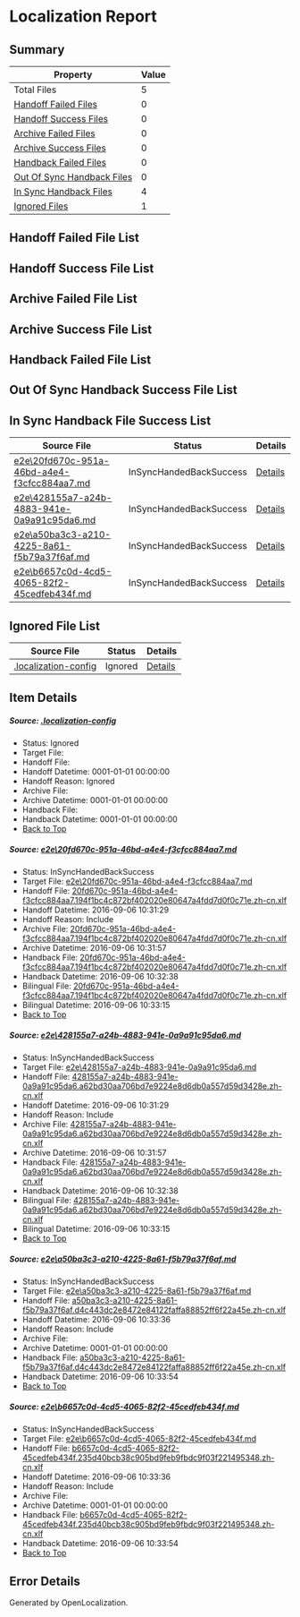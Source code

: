 # <a name='report-top'></a> Localization Report

## Summary
 Property | Value 
 -------- | ----- 
 Total Files | 5
[ Handoff Failed Files ](#handoff-failed-list)| 0
[ Handoff Success Files ](#handoff-success-list)| 0
[ Archive Failed Files ](#archive-failed-list)| 0
[ Archive Success Files ](#archive-success-list)| 0
[ Handback Failed Files ](#handback-failed-list)| 0
[ Out Of Sync Handback Files ](#outofsync-handback-success-list)| 0
[ In Sync Handback Files ](#insync-handback-success-list)| 4
[ Ignored Files ](#ignored-list)| 1

## <a name='handoff-failed-list'></a> Handoff Failed File List

## <a name='handoff-success-list'></a> Handoff Success File List

## <a name='archive-failed-list'></a> Archive Failed File List

## <a name='archive-success-list'></a> Archive Success File List

## <a name='handback-failed-list'></a> Handback Failed File List

## <a name='outofsync-handback-success-list'></a> Out Of Sync Handback Success File List

## <a name='insync-handback-success-list'></a> In Sync Handback File Success List
 Source File | Status | Details 
 ----------- | ------ | ------- 
 [e2e\20fd670c-951a-46bd-a4e4-f3cfcc884aa7.md](https://github.com/OpenLocalizationTestOrg/ol-test0/blob/e888209a802f795e90a62db593aa6b75338234d0/e2e/20fd670c-951a-46bd-a4e4-f3cfcc884aa7.md) | InSyncHandedBackSuccess | [Details](#61136379a1c5021a9725b088cca6a7058fd6394e1)
 [e2e\428155a7-a24b-4883-941e-0a9a91c95da6.md](https://github.com/OpenLocalizationTestOrg/ol-test0/blob/e888209a802f795e90a62db593aa6b75338234d0/e2e/428155a7-a24b-4883-941e-0a9a91c95da6.md) | InSyncHandedBackSuccess | [Details](#9f2f2209ce87b8c89781ff8b26ace8c7072dbd902)
 [e2e\a50ba3c3-a210-4225-8a61-f5b79a37f6af.md](https://github.com/OpenLocalizationTestOrg/ol-test0/blob/29d08affcf480cddcf396083ad8eb287b2c2be68/e2e/a50ba3c3-a210-4225-8a61-f5b79a37f6af.md) | InSyncHandedBackSuccess | [Details](#1fb5508b544f3b0aad985b41de07a252418d0a003)
 [e2e\b6657c0d-4cd5-4065-82f2-45cedfeb434f.md](https://github.com/OpenLocalizationTestOrg/ol-test0/blob/29d08affcf480cddcf396083ad8eb287b2c2be68/e2e/b6657c0d-4cd5-4065-82f2-45cedfeb434f.md) | InSyncHandedBackSuccess | [Details](#e67d6d300cb3bd954edf7c0216565c95c24d8bb14)

## <a name='ignored-list'></a> Ignored File List
 Source File | Status | Details 
 ----------- | ------ | ------- 
 [.localization-config](https://github.com/OpenLocalizationTestOrg/ol-test0/blob/29d08affcf480cddcf396083ad8eb287b2c2be68/.localization-config) | Ignored | [Details](#3d4f252ac210baf56311d7e97dcc2db10974dbd20)

## Item Details
##### <a name='3d4f252ac210baf56311d7e97dcc2db10974dbd20'></a> Source: [.localization-config](https://github.com/OpenLocalizationTestOrg/ol-test0/blob/29d08affcf480cddcf396083ad8eb287b2c2be68/.localization-config)
* Status: Ignored
* Target File: 
* Handoff File: 
* Handoff Datetime: 0001-01-01 00:00:00
* Handoff Reason: Ignored
* Archive File: 
* Archive Datetime: 0001-01-01 00:00:00
* Handback File: 
* Handback Datetime: 0001-01-01 00:00:00
* [Back to Top](#report-top)

##### <a name='61136379a1c5021a9725b088cca6a7058fd6394e1'></a> Source: [e2e\20fd670c-951a-46bd-a4e4-f3cfcc884aa7.md](https://github.com/OpenLocalizationTestOrg/ol-test0/blob/e888209a802f795e90a62db593aa6b75338234d0/e2e/20fd670c-951a-46bd-a4e4-f3cfcc884aa7.md)
* Status: InSyncHandedBackSuccess
* Target File: [e2e\20fd670c-951a-46bd-a4e4-f3cfcc884aa7.md](https://github.com/OpenLocalizationTestOrg/ol-test0-zhcn/blob/d3ec25f6f96d62cbf10c3d2367286297db3956a1/e2e/20fd670c-951a-46bd-a4e4-f3cfcc884aa7.md)
* Handoff File: [20fd670c-951a-46bd-a4e4-f3cfcc884aa7.194f1bc4c872bf402020e80647a4fdd7d0f0c71e.zh-cn.xlf](https://github.com/OpenLocalizationTestOrg/ol-test0-handoff/blob/e30e5fcdb962b49b8dcd961553757f3b2f3f4ed5/ol-handoff/OpenLocalizationTestOrg/ol-test0-zhcn/ci/ht/20fd670c-951a-46bd-a4e4-f3cfcc884aa7.194f1bc4c872bf402020e80647a4fdd7d0f0c71e.zh-cn.xlf)
* Handoff Datetime: 2016-09-06 10:31:29
* Handoff Reason: Include
* Archive File: [20fd670c-951a-46bd-a4e4-f3cfcc884aa7.194f1bc4c872bf402020e80647a4fdd7d0f0c71e.zh-cn.xlf](https://github.com/OpenLocalizationTestOrg/ol-test0-handoff/blob/089051d869a4477dcafebb64637b085cd1370853/ol-archive/OpenLocalizationTestOrg/ol-test0-zhcn/ci/ht/20fd670c-951a-46bd-a4e4-f3cfcc884aa7.194f1bc4c872bf402020e80647a4fdd7d0f0c71e.zh-cn.xlf)
* Archive Datetime: 2016-09-06 10:31:57
* Handback File: [20fd670c-951a-46bd-a4e4-f3cfcc884aa7.194f1bc4c872bf402020e80647a4fdd7d0f0c71e.zh-cn.xlf](https://github.com/OpenLocalizationTestOrg/ol-test0-handback/blob/acf546de82c09c1ac7f9a398de8125082c06c690/ol-handback/OpenLocalizationTestOrg/ol-test0-zhcn/ci/ht/20fd670c-951a-46bd-a4e4-f3cfcc884aa7.194f1bc4c872bf402020e80647a4fdd7d0f0c71e.zh-cn.xlf)
* Handback Datetime: 2016-09-06 10:32:38
* Bilingual File: [20fd670c-951a-46bd-a4e4-f3cfcc884aa7.194f1bc4c872bf402020e80647a4fdd7d0f0c71e.zh-cn.xlf](https://github.com/OpenLocalizationTestOrg/ol-test0-handback/blob/acf546de82c09c1ac7f9a398de8125082c06c690/ol-handback/OpenLocalizationTestOrg/ol-test0-zhcn/ci/ht/20fd670c-951a-46bd-a4e4-f3cfcc884aa7.194f1bc4c872bf402020e80647a4fdd7d0f0c71e.zh-cn.xlf)
* Bilingual Datetime: 2016-09-06 10:33:15
* [Back to Top](#report-top)

##### <a name='9f2f2209ce87b8c89781ff8b26ace8c7072dbd902'></a> Source: [e2e\428155a7-a24b-4883-941e-0a9a91c95da6.md](https://github.com/OpenLocalizationTestOrg/ol-test0/blob/e888209a802f795e90a62db593aa6b75338234d0/e2e/428155a7-a24b-4883-941e-0a9a91c95da6.md)
* Status: InSyncHandedBackSuccess
* Target File: [e2e\428155a7-a24b-4883-941e-0a9a91c95da6.md](https://github.com/OpenLocalizationTestOrg/ol-test0-zhcn/blob/d3ec25f6f96d62cbf10c3d2367286297db3956a1/e2e/428155a7-a24b-4883-941e-0a9a91c95da6.md)
* Handoff File: [428155a7-a24b-4883-941e-0a9a91c95da6.a62bd30aa706bd7e9224e8d6db0a557d59d3428e.zh-cn.xlf](https://github.com/OpenLocalizationTestOrg/ol-test0-handoff/blob/e30e5fcdb962b49b8dcd961553757f3b2f3f4ed5/ol-handoff/OpenLocalizationTestOrg/ol-test0-zhcn/ci/ht/428155a7-a24b-4883-941e-0a9a91c95da6.a62bd30aa706bd7e9224e8d6db0a557d59d3428e.zh-cn.xlf)
* Handoff Datetime: 2016-09-06 10:31:29
* Handoff Reason: Include
* Archive File: [428155a7-a24b-4883-941e-0a9a91c95da6.a62bd30aa706bd7e9224e8d6db0a557d59d3428e.zh-cn.xlf](https://github.com/OpenLocalizationTestOrg/ol-test0-handoff/blob/089051d869a4477dcafebb64637b085cd1370853/ol-archive/OpenLocalizationTestOrg/ol-test0-zhcn/ci/ht/428155a7-a24b-4883-941e-0a9a91c95da6.a62bd30aa706bd7e9224e8d6db0a557d59d3428e.zh-cn.xlf)
* Archive Datetime: 2016-09-06 10:31:57
* Handback File: [428155a7-a24b-4883-941e-0a9a91c95da6.a62bd30aa706bd7e9224e8d6db0a557d59d3428e.zh-cn.xlf](https://github.com/OpenLocalizationTestOrg/ol-test0-handback/blob/acf546de82c09c1ac7f9a398de8125082c06c690/ol-handback/OpenLocalizationTestOrg/ol-test0-zhcn/ci/ht/428155a7-a24b-4883-941e-0a9a91c95da6.a62bd30aa706bd7e9224e8d6db0a557d59d3428e.zh-cn.xlf)
* Handback Datetime: 2016-09-06 10:32:38
* Bilingual File: [428155a7-a24b-4883-941e-0a9a91c95da6.a62bd30aa706bd7e9224e8d6db0a557d59d3428e.zh-cn.xlf](https://github.com/OpenLocalizationTestOrg/ol-test0-handback/blob/acf546de82c09c1ac7f9a398de8125082c06c690/ol-handback/OpenLocalizationTestOrg/ol-test0-zhcn/ci/ht/428155a7-a24b-4883-941e-0a9a91c95da6.a62bd30aa706bd7e9224e8d6db0a557d59d3428e.zh-cn.xlf)
* Bilingual Datetime: 2016-09-06 10:33:15
* [Back to Top](#report-top)

##### <a name='1fb5508b544f3b0aad985b41de07a252418d0a003'></a> Source: [e2e\a50ba3c3-a210-4225-8a61-f5b79a37f6af.md](https://github.com/OpenLocalizationTestOrg/ol-test0/blob/29d08affcf480cddcf396083ad8eb287b2c2be68/e2e/a50ba3c3-a210-4225-8a61-f5b79a37f6af.md)
* Status: InSyncHandedBackSuccess
* Target File: [e2e\a50ba3c3-a210-4225-8a61-f5b79a37f6af.md](https://github.com/OpenLocalizationTestOrg/ol-test0-zhcn/blob/7938a41f92cb5ffe43ac4488c439a11565907ce4/e2e/a50ba3c3-a210-4225-8a61-f5b79a37f6af.md)
* Handoff File: [a50ba3c3-a210-4225-8a61-f5b79a37f6af.d4c443dc2e8472e84122faffa88852ff6f22a45e.zh-cn.xlf](https://github.com/OpenLocalizationTestOrg/ol-test0-handoff/blob/410c866a5284dc83d6001e810dd0a04dbfe2fa12/ol-handoff/OpenLocalizationTestOrg/ol-test0-zhcn/ci/ht/a50ba3c3-a210-4225-8a61-f5b79a37f6af.d4c443dc2e8472e84122faffa88852ff6f22a45e.zh-cn.xlf)
* Handoff Datetime: 2016-09-06 10:33:36
* Handoff Reason: Include
* Archive File: 
* Archive Datetime: 0001-01-01 00:00:00
* Handback File: [a50ba3c3-a210-4225-8a61-f5b79a37f6af.d4c443dc2e8472e84122faffa88852ff6f22a45e.zh-cn.xlf](https://github.com/OpenLocalizationTestOrg/ol-test0-handback/blob/b0b740f8da0df9bea0a21341bf7a9f3e34c85c86/ol-handback/OpenLocalizationTestOrg/ol-test0-zhcn/ci/ht/a50ba3c3-a210-4225-8a61-f5b79a37f6af.d4c443dc2e8472e84122faffa88852ff6f22a45e.zh-cn.xlf)
* Handback Datetime: 2016-09-06 10:33:54
* [Back to Top](#report-top)

##### <a name='e67d6d300cb3bd954edf7c0216565c95c24d8bb14'></a> Source: [e2e\b6657c0d-4cd5-4065-82f2-45cedfeb434f.md](https://github.com/OpenLocalizationTestOrg/ol-test0/blob/29d08affcf480cddcf396083ad8eb287b2c2be68/e2e/b6657c0d-4cd5-4065-82f2-45cedfeb434f.md)
* Status: InSyncHandedBackSuccess
* Target File: [e2e\b6657c0d-4cd5-4065-82f2-45cedfeb434f.md](https://github.com/OpenLocalizationTestOrg/ol-test0-zhcn/blob/7938a41f92cb5ffe43ac4488c439a11565907ce4/e2e/b6657c0d-4cd5-4065-82f2-45cedfeb434f.md)
* Handoff File: [b6657c0d-4cd5-4065-82f2-45cedfeb434f.235d40bcb38c905bd9feb9fbdc9f03f221495348.zh-cn.xlf](https://github.com/OpenLocalizationTestOrg/ol-test0-handoff/blob/410c866a5284dc83d6001e810dd0a04dbfe2fa12/ol-handoff/OpenLocalizationTestOrg/ol-test0-zhcn/ci/ht/b6657c0d-4cd5-4065-82f2-45cedfeb434f.235d40bcb38c905bd9feb9fbdc9f03f221495348.zh-cn.xlf)
* Handoff Datetime: 2016-09-06 10:33:36
* Handoff Reason: Include
* Archive File: 
* Archive Datetime: 0001-01-01 00:00:00
* Handback File: [b6657c0d-4cd5-4065-82f2-45cedfeb434f.235d40bcb38c905bd9feb9fbdc9f03f221495348.zh-cn.xlf](https://github.com/OpenLocalizationTestOrg/ol-test0-handback/blob/b0b740f8da0df9bea0a21341bf7a9f3e34c85c86/ol-handback/OpenLocalizationTestOrg/ol-test0-zhcn/ci/ht/b6657c0d-4cd5-4065-82f2-45cedfeb434f.235d40bcb38c905bd9feb9fbdc9f03f221495348.zh-cn.xlf)
* Handback Datetime: 2016-09-06 10:33:54
* [Back to Top](#report-top)


## Error Details

Generated by OpenLocalization.
